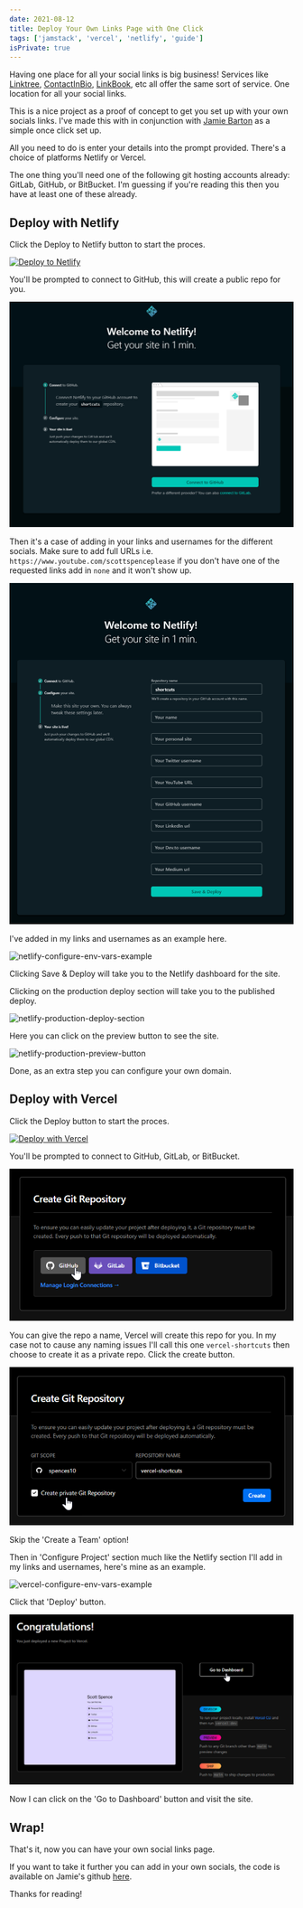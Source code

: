 ```yaml
---
date: 2021-08-12
title: Deploy Your Own Links Page with One Click
tags: ['jamstack', 'vercel', 'netlify', 'guide']
isPrivate: true
---
```


Having one place for all your social links is big business! Services
like [Linktree], [ContactInBio], [LinkBook], etc all offer the same
sort of service. One location for all your social links.

This is a nice project as a proof of concept to get you set up with
your own socials links. I've made this with in conjunction with [Jamie
Barton] as a simple once click set up.

All you need to do is enter your details into the prompt provided.
There's a choice of platforms Netlify or Vercel.

The one thing you'll need one of the following git hosting accounts
already: GitLab, GitHub, or BitBucket. I'm guessing if you're reading
this then you have at least one of these already.

## Deploy with Netlify

Click the Deploy to Netlify button to start the proces.

[![Deploy to Netlify](https://www.netlify.com/img/deploy/button.svg)](https://app.netlify.com/start/deploy?repository=https://github.com/notrab/shortcuts)

You'll be prompted to connect to GitHub, this will create a public
repo for you.

![netlify-connect-github]

Then it's a case of adding in your links and usernames for the
different socials. Make sure to add full URLs i.e.
`https://www.youtube.com/scottspenceplease` if you don't have one of
the requested links add in `none` and it won't show up.

![netlify-configure-env-vars]

I've added in my links and usernames as an example here.

![netlify-configure-env-vars-example]

Clicking Save & Deploy will take you to the Netlify dashboard for the
site.

Clicking on the production deploy section will take you to the
published deploy.

![netlify-production-deploy-section]

Here you can click on the preview button to see the site.

![netlify-production-preview-button]

Done, as an extra step you can configure your own domain.

## Deploy with Vercel

Click the Deploy button to start the proces.

[![Deploy with Vercel](https://vercel.com/button)](https://vercel.com/new/clone?repository-url=https%3A%2F%2Fgithub.com%2Fnotrab%2Fshortcuts&env=SHORTCUTS_NAME,SHORTCUTS_SITE,SHORTCUTS_TWITTER,SHORTCUTS_YOUTUBE,SHORTCUTS_GITHUB,SHORTCUTS_LINKEDIN,SHORTCUTS_DEVTO,SHORTCUTS_MEDIUM)

You'll be prompted to connect to GitHub, GitLab, or BitBucket.

![vercel-pick-git-provider]

You can give the repo a name, Vercel will create this repo for you. In
my case not to cause any naming issues I'll call this one
`vercel-shortcuts` then choose to create it as a private repo. Click
the create button.

![vercel-create-private-repo]

Skip the 'Create a Team' option!

Then in 'Configure Project' section much like the Netlify section I'll
add in my links and usernames, here's mine as an example.

![vercel-configure-env-vars-example]

Click that 'Deploy' button.

![vercel-congratulations]

Now I can click on the 'Go to Dashboard' button and visit the site.

## Wrap!

That's it, now you can have your own social links page.

If you want to take it further you can add in your own socials, the
code is available on Jamie's github [here].

Thanks for reading!

<!-- Links -->

[jamie barton]: https://twitter.com/notrab
[linktree]: https://linktr.ee/
[contactinbio]: https://contactinbio.com/
[linkbook]: https://linkbook.bio/
[here]: https://github.com/notrab/shortcuts/

<!-- Images -->

[netlify-connect-github]: ./netlify-connect-github.png
[netlify-configure-env-vars]: ./netlify-configure-env-vars.png
[netlify-configure-env-vars-example]:
  ./netlify-configure-env-vars-example.png
[netlify-production-deploy-section]:
  ./netlify-production-deploy-section.png
[netlify-production-preview-button]:
  ./netlify-production-preview-button.png
[vercel-pick-git-provider]: ./vercel-pick-git-provider.png
[vercel-create-private-repo]: ./vercel-create-private-repo.png
[vercel-configure-env-vars-example]:
  ./vercel-configure-env-vars-example.png
[vercel-congratulations]: ./vercel-congratulations.png
